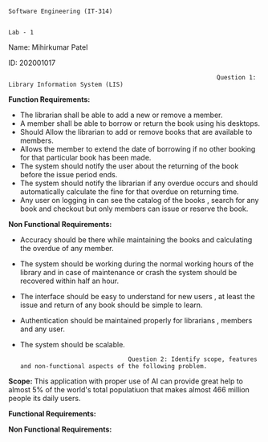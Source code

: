                                                                       Software Engineering (IT-314)

                                                                                Lab - 1

Name: Mihirkumar Patel

ID: 202001017


                                                              Question 1: Library Information System (LIS)


**Function Requirements:**

- The librarian shall be able to add a new or remove a member.
- A member shall be able to borrow or return the book using his desktops.
- Should Allow the librarian to add or remove books that are available to members.
- Allows the member to extend the date of borrowing if no other booking for that particular book has been made.
- The system should notify the user about the returning of the book before the issue period ends.
- The system should notify the librarian if any overdue occurs and should automatically calculate the fine for that overdue on returning time.
- Any user on logging in can see the catalog of the books , search for any book and checkout but only members can issue or reserve the book.


**Non Functional Requirements:**

- Accuracy should be there while maintaining the books and calculating the overdue of any member.
- The system should be working during the normal working hours of the library and in case of maintenance or crash the system should be recovered within half an hour.
- The interface should be easy to understand for new users , at least the issue and return of any book should be simple to learn.
- Authentication should be maintained properly for librarians , members and any user.
- The system should be scalable.






                                    Question 2: Identify scope, features and non-functional aspects of the following problem.


**Scope:**
  This application with proper use of AI can provide great help to almost 5% of the world's total populatiuon that makes almost 466 million people its daily users.

**Functional Requirements:**

**Non Functional Requirements:**
